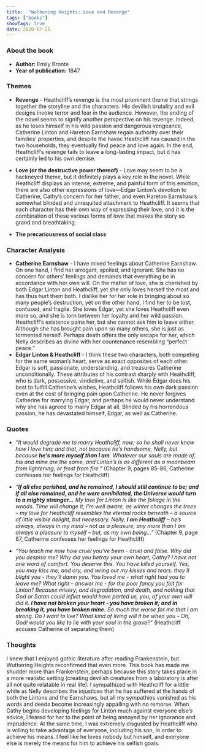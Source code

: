 ```yaml
---
title:  "Wuthering Heights: Love and Revenge"
tags: ["books"]
showTags: true
date: 2020-07-25
---
```

### About the book

* **Author:** Emily Bronte
* **Year of publication:** 1847

### Themes
* **Revenge** - Heathcliff’s revenge is the most prominent theme that strings together the storyline and the characters. His devilish brutality and evil designs invoke terror and fear in the audience. However, the ending of the novel seems to signify another perspective on his revenge. Indeed, as he loses himself in his wild passion and dangerous vengeance, Catherine Linton and Hareton Earnshaw regain authority over their families’ properties, and despite the havoc Heathcliff has caused in the two households, they eventually find peace and love again. In the end, Heathcliff’s revenge fails to leave a long-lasting impact, but it has certainly led to his own demise.

* **Love (or the destructive power thereof)** - Love may seem to be a hackneyed theme, but it definitely plays a key role in the novel. While Heathcliff displays an intense, extreme, and painful form of this emotion, there are also other expressions of love—Edgar Linton’s devotion to Catherine, Cathy’s concern for her father, and even Hareton Earnshaw’s somewhat blinded and unrequited attachment to Heathcliff. It seems that each character has their own way of expressing their love, and it is the combination of these various forms of love that makes the story so grand and breathtaking.

* **The precariousness of social class**


### Character Analysis
* **Catherine Earnshaw** - I have mixed feelings about Catherine Earnshaw. On one hand, I find her arrogant, spoiled, and ignorant. She has no concern for others’ feelings and demands that everything be in accordance with her own will. On the matter of love, she is cherished by both Edgar Linton and Heathcliff, yet she only loves herself the most and has thus hurt them both. I dislike her for her role in bringing about so many people’s destruction, yet on the other hand, I find her to be lost, confused, and fragile. She loves Edgar, yet she loves Heathcliff even more so, and she is torn between her loyalty and her wild passion. Heathcliff’s existence pains her, but she cannot ask him to leave either. Although she has brought pain upon so many others, she is just as tormented herself. Perhaps death offers the only escape for her, which Nelly describes as divine with her countenance resembling “perfect peace.”
* **Edgar Linton & Heathcliff** - I think these two characters, both competing for the same woman’s heart, serve as exact opposites of each other. Edgar is soft, passionate, understanding, and treasures Catherine unconditionally. These attributes of his contrast sharply with Heathcliff, who is dark, possessive, vindictive, and selfish. While Edgar does his best to fulfill Catherine’s wishes, Heathcliff follows his own dark passion even at the cost of bringing pain upon Catherine. He never forgives Catherine for marrying Edgar, and perhaps he would never understand why she has agreed to marry Edgar at all. Blinded by his horrendous passion, he has devastated himself, Edgar, as well as Catherine.

### Quotes
* *“It would degrade me to marry Heathcliff, now; so he shall never know how I love him; and that, not because he’s handsome, Nelly, but because **he's more myself than I am**. Whatever our souls are made of, his and mine are the same, and Linton’s is as different as a moonbeam from lightening, or frost from fire.”* (Chapter 9, pages 85-86, Catherine confesses her feelings for Heathcliff)

* *“**If all else perished, and he remained, I should still continue to be; and if all else remained, and he were annihilated, the Universe would turn to a mighty stranger…** My love for Linton is like the foliage in the woods. Time will change it, I’m well aware, as winter changes the trees – my love for Heathcliff resembles the eternal rocks beneath – a source of little visible delight, but necessary. Nelly, **I am Heathcliff** – he’s always, always in my mind – not as a pleasure, any more than I am always a pleasure to myself – but, as my own being…”* (Chapter 9, page 87, Catherine confesses her feelings for Heathcliff)

* *“You teach me now how cruel you've been - cruel and false. Why did you despise me? Why did you betray your own heart, Cathy? I have not one word of comfort. You deserve this. You have killed yourself. Yes, you may kiss me, and cry; and wring out my kisses and tears: they'll blight you - they'll damn you. You loved me - what right had you to leave me? What right - answer me - for the poor fancy you felt for Linton? Because misery, and degradation, and death, and nothing that God or Satan could inflict would have parted us, you, of your own will did it. **I have not broken your heart - you have broken it; and in breaking it, you have broken mine.** So much the worse for me that I am strong. Do I want to live? What kind of living will it be when you - Oh, God! would you like to lie with your soul in the grave?”* (Heathcliff accuses Catherine of separating them)

### Thoughts
I knew that I enjoyed gothic literature after reading Frankenstein, but Wuthering Heights reconfirmed that even more. This book has made me shudder more than Frankenstein, perhaps because this story takes place in a more realistic setting (creating devilish creatures from a laboratory is after all not quite relatable in real life). I sympathized with Heathcliff for a little while as Nelly describes the injustices that he has suffered at the hands of both the Lintons and the Earnshaws, but all my sympathies vanished as his words and deeds become increasingly appalling with no remorse. When Cathy begins developing feelings for Linton much against everyone else’s advice, I feared for her to the point of being annoyed by her ignorance and imprudence. At the same time, I was extremely disgusted by Heathcliff who is willing to take advantage of everyone, including his son, in order to achieve his means. I feel like he loves nobody but himself, and everyone else is merely the means for him to achieve his selfish goals.